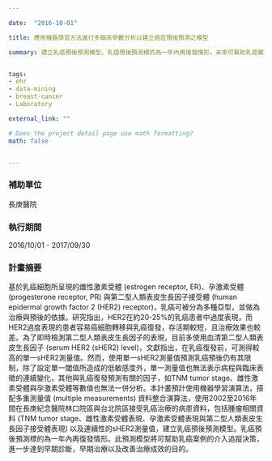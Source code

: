```yaml
---

date:  "2016-10-01"

title: 應用機器學習方法進行多臨床參數分析以建立癌症預後預測之模型

summary: 建立乳癌預後預測模型。乳癌預後預測標的為一年內再復發情形，未來可幫助乳癌案例的介入追蹤決策，進一步達到早期診斷，早期治療以的目的。


tags:
- ehr
- data-mining
- breast-cancer
- Laboratory

external_link: ""

# Does the project detail page use math formatting?
math: false


---
```


### 補助單位

長庚醫院

### 執行期間

2016/10/01 - 2017/09/30

### 計畫摘要

基於乳癌細胞所呈現的雌性激素受體 (estrogen receptor, ER)、孕激素受體 (progesterone receptor, PR) 與第二型人類表皮生長因子接受體 (human epidermal growth factor 2 (HER2) receptor)，乳癌可被分為多種亞型，並做為治療與預後的依據。研究指出，HER2在約20-25%的乳癌患者中過度表現，而HER2過度表現的患者容易癌細胞轉移與乳癌復發，存活期較短，且治療效果也較差。為了即時檢測第二型人類表皮生長因子的表現，目前多使用血清第二型人類表皮生長因子 (serum HER2 (sHER2) level)，文獻指出，在乳癌復發前，可測得較高的單一sHER2測量值。然而，使用單一sHER2測量值預測乳癌預後仍有其限制，除了設定單一閾值所造成的低敏感度外，單一測量值也無法表示病程與臨床表徵的連續變化，其他與乳癌復發預測有關的因子，如TNM tumor stage、雌性激素受體與孕激素受體等數值也無法一併分析。本計畫預計使用機器學習演算法，搭配多重測量值 (multiple measurements) 資料整合演算法，使用2002至2016年間在長庚紀念醫院林口院區與台北院區接受乳癌治療的病患資料，包括腫瘤相關資料 (TNM tumor stage、雌性激素受體表現、孕激素受體表現與第二型人類表皮生長因子接受體表現) 以及連續性的sHER2測量值，建立乳癌預後預測模型。乳癌預後預測標的為一年內再復發情形。此預測模型將可幫助乳癌案例的介入追蹤決策，進一步達到早期診斷，早期治療以及改善治療成效的目的。